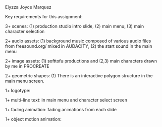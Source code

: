 Elyzza Joyce Marquez

Key requirements for this assignment:

3+ scenes: (1) production studio intro slide, (2) main menu, (3) main character selection

2+ audio assets: (1) background music composed of various audio files from freesound.org/ mixed in AUDACITY, (2) the start sound in the main menu

2+ image assets: (1) softtofu productions and (2,3) main characters drawn by me in PROCREATE

2+ geometric shapes: (1) There is an interactive polygon structure in the main menu screen. 

1+ logotype: 

1+ multi-line text: in main menu and character select screen

1+ fading animation: fading animations from each slide

1+ object motion animation: 
